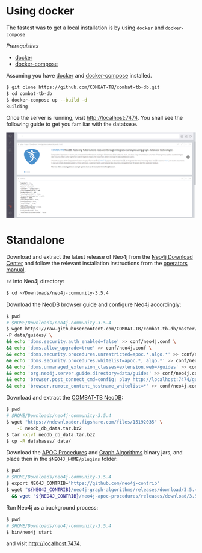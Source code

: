 # Using docker

The fastest was to get a local installation is by using `docker` and `docker-compose`

_Prerequisites_

- [docker](https://www.docker.com/)
- [docker-compose](https://docs.docker.com/compose/overview/)

Assuming you have [docker](https://www.docker.com/) and [docker-compose](https://docs.docker.com/compose/overview/) installed.

```sh
$ git clone https://github.com/COMBAT-TB/combat-tb-db.git
$ cd combat-tb-db
$ docker-compose up --build -d
Building
```

Once the server is running, visit [http://localhost:7474](http://0.0.0.0:7474). You shall see the following guide to get you familiar with the database.

![neodb-browser-guide](./images/neodbguide.png)

# Standalone

Download and extract the latest release of Neo4j from the [Neo4j Download Center](https://neo4j.com/download-center/#releases) and follow the relevant installation instructions from the [operators manual](https://neo4j.com/docs/operations-manual/current/installation/).

`cd` into Neo4j directory:

```sh
$ cd ~/Downloads/neo4j-community-3.5.4
```

Download the NeoDB browser guide and configure Neo4j accordingly:

```sh
$ pwd
# $HOME/Downloads/neo4j-community-3.5.4
$ wget https://raw.githubusercontent.com/COMBAT-TB/combat-tb-db/master/guides/combattb_neodb.html \
-P data/guides/ \
&& echo 'dbms.security.auth_enabled=false' >> conf/neo4j.conf \
&& echo 'dbms.allow_upgrade=true' >> conf/neo4j.conf \
&& echo 'dbms.security.procedures.unrestricted=apoc.*,algo.*' >> conf/neo4j.conf \
&& echo 'dbms.security.procedures.whitelist=apoc.*, algo.*' >> conf/neo4j.conf \
&& echo 'dbms.unmanaged_extension_classes=extension.web=/guides' >> conf/neo4j.conf \
&& echo 'org.neo4j.server.guide.directory=data/guides' >> conf/neo4j.conf \
&& echo 'browser.post_connect_cmd=config; play http://localhost:7474/guides/combattb_neodb.html' >> conf/neo4j.conf \
&& echo 'browser.remote_content_hostname_whitelist=*' >> conf/neo4j.conf
```

Download and extract the [COMBAT-TB NeoDB](https://ndownloader.figshare.com/files/15192035):

```sh
$ pwd
# $HOME/Downloads/neo4j-community-3.5.4
$ wget "https://ndownloader.figshare.com/files/15192035" \
    -O neodb_db_data.tar.bz2
$ tar -xjvf neodb_db_data.tar.bz2
$ cp -R databases/ data/
```

Download the [APOC Procedures](https://github.com/neo4j-contrib/neo4j-apoc-procedures) and [Graph Algorithms](https://github.com/neo4j-contrib/neo4j-graph-algorithms) binary jars, and place then in the `$NEO4J_HOME/plugins` folder:

```sh
$ pwd
# $HOME/Downloads/neo4j-community-3.5.4
$ export NEO4J_CONTRIB="https://github.com/neo4j-contrib"
$ wget "${NEO4J_CONTRIB}/neo4j-graph-algorithms/releases/download/3.5.4.0/graph-algorithms-algo-3.5.4.0.jar" -P plugins/ \
  && wget "${NEO4J_CONTRIB}/neo4j-apoc-procedures/releases/download/3.5.0.3/apoc-3.5.0.3-all.jar" -P plugins/
```

Run Neo4j as a background process:

```sh
$ pwd
# $HOME/Downloads/neo4j-community-3.5.4
$ bin/neo4j start
```

and visit [http://localhost:7474](http://localhost:7474).
